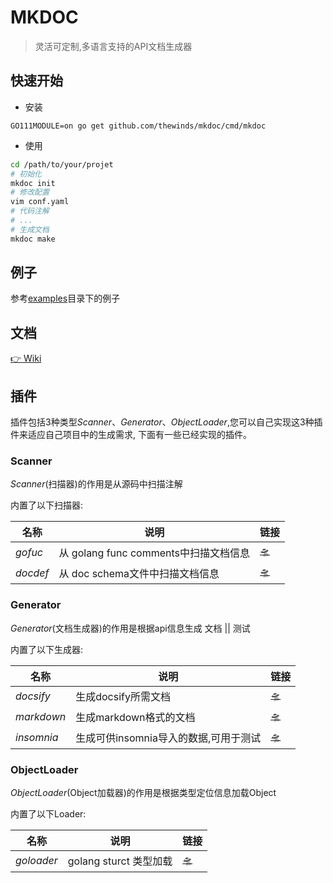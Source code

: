 # MKDOC
> 灵活可定制,多语言支持的API文档生成器

## 快速开始

- 安装

```shell
GO111MODULE=on go get github.com/thewinds/mkdoc/cmd/mkdoc
```

- 使用

```bash
cd /path/to/your/projet
# 初始化
mkdoc init
# 修改配置
vim conf.yaml
# 代码注解
# ...
# 生成文档
mkdoc make
```

## 例子
参考[examples](https://github.com/TheWinds/mkdoc/tree/master/_examples)目录下的例子

## 文档
[👉 Wiki](https://github.com/TheWinds/mkdoc/wiki)

## 插件
插件包括3种类型*Scanner*、*Generator*、*ObjectLoader*,您可以自己实现这3种插件来适应自己项目中的生成需求,
下面有一些已经实现的插件。
### Scanner

*Scanner*(扫描器)的作用是从源码中扫描注解

内置了以下扫描器:

| 名称    | 说明                      | 链接                                                         |
| ------- | ------------------------- | ------------------------------------------------------------ |
| *gofuc* | 从 golang func comments中扫描文档信息 | [🛸](https://github.com/TheWinds/mkdoc/tree/master/scanners/gofunc) |
| *docdef* | 从 doc schema文件中扫描文档信息 | [🛸](https://github.com/TheWinds/mkdoc/tree/master/scanners/docdef) |



### Generator

*Generator*(文档生成器)的作用是根据api信息生成 文档 || 测试

内置了以下生成器:

| 名称     | 说明                                  | 链接                                  |
| -------- | ------------------------------------- | --------------------------------------- |
| *docsify* | 生成docsify所需文档                | [🛸](https://github.com/TheWinds/mkdoc/tree/master/generator/docsify) |
| *markdown* | 生成markdown格式的文档                | [🛸](https://github.com/TheWinds/mkdoc/tree/master/generator/markdown) |
| *insomnia* | 生成可供insomnia导入的数据,可用于测试 | [🛸](https://github.com/TheWinds/mkdoc/tree/master/generator/insomnia) |

### ObjectLoader
*ObjectLoader*(Object加载器)的作用是根据类型定位信息加载Object

内置了以下Loader:

| 名称     | 说明                                  | 链接                                  |
| -------- | ------------------------------------- | --------------------------------------- |
| *goloader* | golang sturct 类型加载               | [🛸](https://github.com/TheWinds/mkdoc/tree/master/objloader/goloader) |